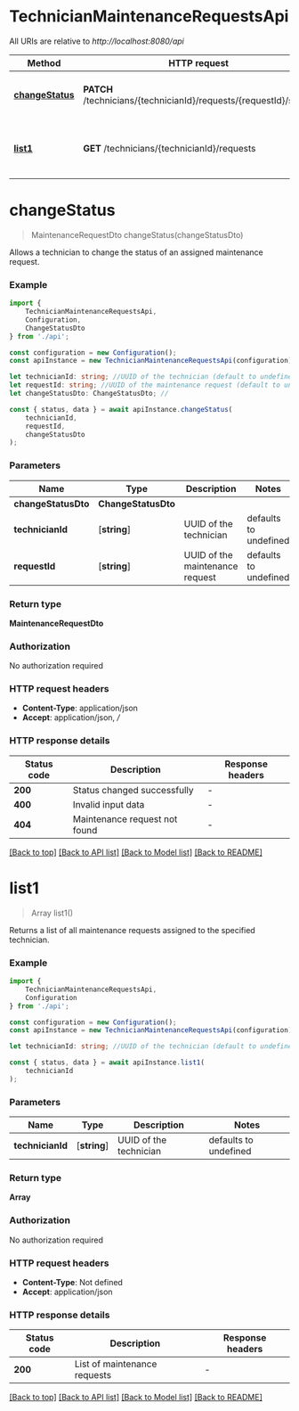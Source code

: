 # TechnicianMaintenanceRequestsApi

All URIs are relative to *http://localhost:8080/api*

|Method | HTTP request | Description|
|------------- | ------------- | -------------|
|[**changeStatus**](#changestatus) | **PATCH** /technicians/{technicianId}/requests/{requestId}/status | Change the status of a maintenance request|
|[**list1**](#list1) | **GET** /technicians/{technicianId}/requests | List all maintenance requests assigned to a technician|

# **changeStatus**
> MaintenanceRequestDto changeStatus(changeStatusDto)

Allows a technician to change the status of an assigned maintenance request.

### Example

```typescript
import {
    TechnicianMaintenanceRequestsApi,
    Configuration,
    ChangeStatusDto
} from './api';

const configuration = new Configuration();
const apiInstance = new TechnicianMaintenanceRequestsApi(configuration);

let technicianId: string; //UUID of the technician (default to undefined)
let requestId: string; //UUID of the maintenance request (default to undefined)
let changeStatusDto: ChangeStatusDto; //

const { status, data } = await apiInstance.changeStatus(
    technicianId,
    requestId,
    changeStatusDto
);
```

### Parameters

|Name | Type | Description  | Notes|
|------------- | ------------- | ------------- | -------------|
| **changeStatusDto** | **ChangeStatusDto**|  | |
| **technicianId** | [**string**] | UUID of the technician | defaults to undefined|
| **requestId** | [**string**] | UUID of the maintenance request | defaults to undefined|


### Return type

**MaintenanceRequestDto**

### Authorization

No authorization required

### HTTP request headers

 - **Content-Type**: application/json
 - **Accept**: application/json, */*


### HTTP response details
| Status code | Description | Response headers |
|-------------|-------------|------------------|
|**200** | Status changed successfully |  -  |
|**400** | Invalid input data |  -  |
|**404** | Maintenance request not found |  -  |

[[Back to top]](#) [[Back to API list]](../README.md#documentation-for-api-endpoints) [[Back to Model list]](../README.md#documentation-for-models) [[Back to README]](../README.md)

# **list1**
> Array<MaintenanceRequestDto> list1()

Returns a list of all maintenance requests assigned to the specified technician.

### Example

```typescript
import {
    TechnicianMaintenanceRequestsApi,
    Configuration
} from './api';

const configuration = new Configuration();
const apiInstance = new TechnicianMaintenanceRequestsApi(configuration);

let technicianId: string; //UUID of the technician (default to undefined)

const { status, data } = await apiInstance.list1(
    technicianId
);
```

### Parameters

|Name | Type | Description  | Notes|
|------------- | ------------- | ------------- | -------------|
| **technicianId** | [**string**] | UUID of the technician | defaults to undefined|


### Return type

**Array<MaintenanceRequestDto>**

### Authorization

No authorization required

### HTTP request headers

 - **Content-Type**: Not defined
 - **Accept**: application/json


### HTTP response details
| Status code | Description | Response headers |
|-------------|-------------|------------------|
|**200** | List of maintenance requests |  -  |

[[Back to top]](#) [[Back to API list]](../README.md#documentation-for-api-endpoints) [[Back to Model list]](../README.md#documentation-for-models) [[Back to README]](../README.md)


